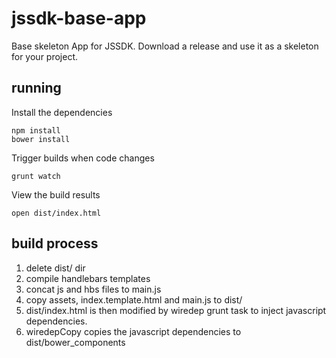 jssdk-base-app
==============

Base skeleton App for JSSDK.
Download a release and use it as a skeleton for your project.

## running

Install the dependencies
```
npm install
bower install
```
Trigger builds when code changes
```
grunt watch
````
View the build results
```
open dist/index.html
`````

## build process

1. delete dist/ dir
2. compile handlebars templates
3. concat js and hbs files to main.js
4. copy assets, index.template.html and main.js to dist/
5. dist/index.html is then modified by wiredep grunt task to inject javascript dependencies.
6. wiredepCopy copies the javascript dependencies to dist/bower_components
